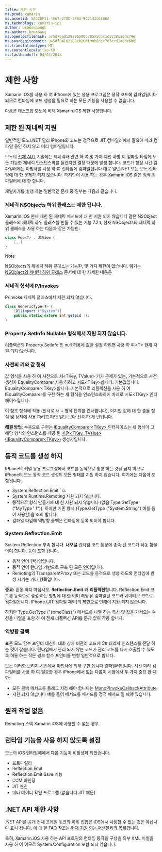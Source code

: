 ```yaml
---
title: 제한 사항
ms.prod: xamarin
ms.assetid: 5AC28F21-4567-278C-7F63-9C2142C6E06A
ms.technology: xamarin-ios
author: bradumbaugh
ms.author: brumbaug
ms.openlocfilehash: a75d76ad1292955003705a5ddc1d52381addc796
ms.sourcegitcommit: 945df041e2180cb20af08b83cc703ecd1aedc6b0
ms.translationtype: MT
ms.contentlocale: ko-KR
ms.lasthandoff: 04/04/2018
---
```

# <a name="limitations"></a>제한 사항

Xamarin.iOS를 사용 하 여 iPhone에 있는 응용 프로그램은 정적 코드에 컴파일됩니다 되므로 런타임에 코드 생성을 필요로 하는 모든 기능을 사용할 수 없습니다.

다음은 데스크톱 모노에 비해 Xamarin.iOS 제한 사항입니다.

 <a name="Limited_Generics_Support" />


## <a name="limited-generics-support"></a>제한 된 제네릭 지원

일반적인 모노/.NET 달리 iPhone의 코드는 정적으로 JIT 컴파일러에서 필요에 따라 컴파일 중인 하지 않고 미리 컴파일됩니다.

모노의 [전체 AOT](http://www.mono-project.com/docs/advanced/aot/#full-aot) 기술에는 제네릭와 관련 하 여 몇 가지 제한 사항,이 컴파일 타임에 모든 가능한 제네릭 인스턴스화를 들겠지만 결정 때문에 발생 합니다. 코드가 항상 시간 컴파일러에는 마법사를 사용 하 여 런타임에 컴파일됩니다 대로 일반.NET 또는 모노 런타임에 대 한 문제가 되지 않습니다. 하지만이 사용 하는 경우 Xamarin.iOS 같은 정적 컴파일러에 대 한 합니다.

개발자가를 실행 하는 일반적인 문제 중 일부는 다음과 같습니다.

 <a name="Generic_Subclasses_of_NSObjects_are_limited" />


### <a name="generic-subclasses-of-nsobjects-are-limited"></a>제네릭 NSObjects 하위 클래스는 제한 됩니다.

Xamarin.iOS 현재 제한 된 제네릭 메서드에 대 한 지원 되지 않습니다 같은 NSObject 클래스의 제네릭 하위 클래스를 만들 수 있는 기능 7.2.1, 현재 NSObjects의 제네릭 하위 클래스를 사용 하는 다음과 같은 가능한:

```csharp
class Foo<T> : UIView {
    [..]
}
```

> [!NOTE]
> NSObjects의 제네릭 하위 클래스는 가능한, 몇 가지 제한이 있습니다. 읽기는 [NSObject의 제네릭 하위 클래스](~/ios/internals/api-design/nsobject-generics.md) 문서에 대 한 자세한 내용은



### <a name="pinvokes-in-generic-types"></a>제네릭 형식에 P/Invokes

P/Invoke 제네릭 클래스에서 지원 되지 않습니다.

```csharp
class GenericType<T> {
    [DllImport ("System")]
    public static extern int getpid ();
}
```

 <a name="Property.SetInfo_on_a_Nullable_Type_is_not_supported" />


### <a name="propertysetinfo-on-a-nullable-type-is-not-supported"></a>Property.SetInfo Nullable 형식에서 지원 되지 않습니다.

리플렉션의 Property.SetInfo 인 null 허용에 값을 설정 하려면 사용 하 여&lt;T&gt; 현재 지원 되지 않습니다.

 <a name="Value_types_as_Dictionary_Keys" />


### <a name="value-types-as-dictionary-keys"></a>사전의 키와 값 형식

값 형식을 사용 하 여 사전으로 서&lt;TKey, TValue&gt; 키가 문제가 있는, 기본적으로 사전 생성자 EqualityComparer 사용 하려고 시도&lt;TKey&gt;합니다. 기본값입니다. EqualityComparer&lt;TKey&gt;합니다. 기본적으로 리플렉션을 사용 하 여 IEqualityComparer를 구현 하는 새 형식을 인스턴스화하지 차례로 시도&lt;TKey&gt; 인터페이스입니다.

이 참조 형식에 적용 (반사로 새 + 형식 단계를 건너뜁니다), 이지만 값에 대 한 충돌 형식 및 장치에 사용 하려고 하면 일단 보다 신속 하 게 번입니다.

 **해결 방법**: 수동으로 구현는 [IEqualityComparer&lt;TKey&gt; ](https://developer.xamarin.com/api/type/System.Collections.Generic.IEqualityComparer%601/) 인터페이스는 새 형식이 고 해당 형식의 인스턴스를 제공 된 [사전&lt;TKey, TValue&gt; ](https://developer.xamarin.com/api/type/System.Collections.Generic.Dictionary%3CTKey,TValue%3E/) [(IEqualityComparer&lt;TKey&gt;)](https://developer.xamarin.com/api/type/System.Collections.Generic.IEqualityComparer%601/) 생성자입니다.


 <a name="No_Dynamic_Code_Generation" />


## <a name="no-dynamic-code-generation"></a>동적 코드를 생성 하지

IPhone의 커널 응용 프로그램에서 코드를 동적으로 생성 하는 것을 금지 하므로 iPhone의 모노 동적 코드 생성의 모든 형태를 지원 하지 않습니다. 여기에는 다음이 포함됩니다.

-  System.Reflection.Emit ´ ù.
-  System.Runtime.Remoting 지원 되지 않습니다.
-  동적으로 형식 만들기에 대 한 지원 되지 않습니다 (없음 Type.GetType ("MyType ' 1")), 하지만 기존 형식 (Type.GetType ("System.String") 예를 들어 사용할)을 조회 합니다. 
-  컴파일 타임에 역방향 콜백은 런타임에 등록 되어야 합니다.


 
 <a name="System.Reflection.Emit" />


### <a name="systemreflectionemit"></a>System.Reflection.Emit

System.Reflection 부족 합니다. **내보낼** 런타임 코드 생성에 종속 된 코드가 작동 함을 의미 합니다. 등이 포함 됩니다.

-  동적 언어 런타임입니다.
-  동적 언어 런타임 기반으로 구축 된 모든 언어입니다.
-  Remoting의 TransparentProxy 또는 코드를 동적으로 생성 하도록 런타임에 발생 시키는 기타 항목입니다. 


 **중요:** 혼동 하지 마십시오. **Reflection.Emit** 와 **리플렉션**합니다. Reflection.Emit 코드를 동적으로 생성 하는 방법에 대 한 이며 해당 jit 컴파일된 코드와 네이티브 코드로 컴파일됩니다. IPhone (JIT 컴파일 제외)의 제한으로 인해이 지원 되지 않습니다.

하지만 Type.GetType ("someClass") 메서드를 나열 하는 특성 및 값을 가져오는 속성을 나열을 포함 하 여 전체 리플렉션 API를 문제 없이 작동 합니다.

 
 <a name="Reverse_Callbacks" />


### <a name="reverse-callbacks"></a>역방향 콜백

표준 모노 함수 포인터 대신이 대화 상자 비관리 코드에 C# 대리자 인스턴스를 전달 하는 것이 같습니다. 런타임에서 관리 되지 않는 코드가 관리 코드를 다시 호출할 수 있도록 허용 하는 작은 썽크 함수 포인터를 변형 일반적으로 합니다.

모노 이러한 브리지 시간에서 마법사에 의해 구현 됩니다 컴파일러입니다. 시간 미리 컴파일러를 사용 하 여 필요한 경우 iPhone에서 없는 다음이 시점에서 두 가지 중요 한 제한:

-  모든 콜백 메서드를 플래그 지정 해야 합니다는 [MonoPInvokeCallbackAttribute](https://developer.xamarin.com/api/type/ObjCRuntime.MonoPInvokeCallbackAttribute) 
-  지원 되지 않습니다 예를 들어 메서드를 메서드를 정적 메서드 일 해야 있습니다. 
 
<a name="No_Remoting" />

## <a name="no-remoting"></a>원격 작업 없음

Remoting 스택 Xamarin.iOS에 사용할 수 없는 경우


 <a name="Runtime_Disabled_Features" />


## <a name="runtime-disabled-features"></a>런타임 기능을 사용 하지 않도록 설정

모노의 iOS 런타임에에서 다음 기능이 비활성화 되었습니다.

-  프로파일러
-  Reflection.Emit
-  Reflection.Emit.Save 기능
-  COM 바인딩
-  JIT 엔진
-  메타 데이터 확인 프로그램 (없습니다 JIT 때문)


 <a name=".NET_API_Limitations" />


## <a name="net-api-limitations"></a>.NET API 제한 사항

.NET API를 공개 전체 프레임 워크의 하위 집합은 iOS에서 사용할 수 있는 것은 아닙니다 표시 됩니다. 에 대 한 FAQ 참조는 [현재 지원 되는 어셈블리의 목록](~/cross-platform/internals/available-assemblies.md)합니다.



특히, Xamarin.iOS 사용 하는 API 프로필의 런타임 동작을 구성을 외부 XML 파일을 사용 하 여 이므로 System.Configuration 포함 되지 않습니다.
